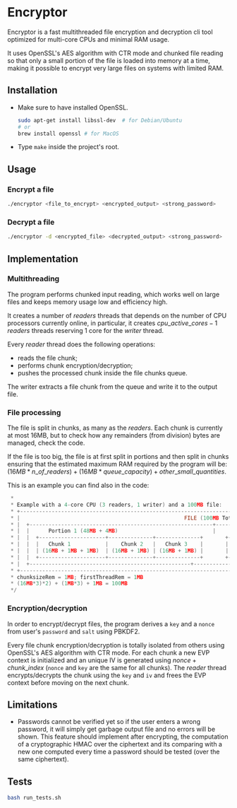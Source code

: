 # Encryptor
Encryptor is a fast multithreaded file encryption and decryption cli tool optimized for multi-core CPUs and minimal RAM usage.

It uses OpenSSL's AES algorithm with CTR mode and chunked file reading so that only a small portion of the file is loaded into memory at a time, making it possible to encrypt very large files on systems with limited RAM.

## Installation
- Make sure to have installed OpenSSL.
    ```sh
    sudo apt-get install libssl-dev  # for Debian/Ubuntu
    # or
    brew install openssl # for MacOS
    ```
- Type `make` inside the project's root.

## Usage
### Encrypt a file
```sh
./encryptor <file_to_encrypt> <encrypted_output> <strong_password>
```
### Decrypt a file
```sh
./encryptor -d <encrypted_file> <decrypted_output> <strong_password>
```

## Implementation
### Multithreading
The program performs chunked input reading, which works well on large files and keeps memory usage low and efficiency high.

It creates a number of *readers* threads that depends on the number of CPU processors currently online, in particular, it creates $cpu\_active\_cores - 1$ *readers* threads reserving 1 core for the *writer* thread. 

Every *reader* thread does the following operations:
- reads the file chunk;
- performs chunk encryption/decryption;
- pushes the processed chunk inside the file chunks queue.

The writer extracts a file chunk from the queue and write it to the output file. 

### File processing
The file is split in chunks, as many as the *readers*. Each chunk is currently at most 16MB, but to check how any remainders (from division) bytes are managed, check the code.

If the file is too big, the file is at first split in portions and then split in chunks ensuring that the estimated maximum RAM required by the program will be: $(16MB * n\_of\_readers) + (16MB * queue\_capacity) + other\_small\_quantities$.

This is an example you can find also in the code:
```c
 * 
 * Example with a 4-core CPU (3 readers, 1 writer) and a 100MB file:
 * +-----------------------------------------------------------------------------------------------------------+
 * |                                                    FILE (100MB Total)                                     |        
 * |  +----------------------------------------------------------+------------------------------------------+  |                         
 * |  |      Portion 1 (48MB + 4MB)                              |          Portion 2 (48MB)                |  |        
 * |  |  +---------------------+--------------+--------------+       +------------+----------+----------+   |  |                 
 * |  |  |   Chunk 1           |    Chunk 2   |   Chunk 3    |       |  Chunk 1   | Chunk 2  | Chunk 3  |   |  |
 * |  |  | (16MB + 1MB + 1MB)  | (16MB + 1MB) | (16MB + 1MB) |       |  (16MB)    | (16MB)   | (16MB)   |   |  |
 * |  |  +---------------------+--------------+--------------+       +------------+----------+----------+   |  |
 * |  +---------------------------------------------------+-------------------------------------------------+  |
 * +-----------------------------------------------------------------------------------------------------------+
 * chunksizeRem = 1MB; firstThreadRem = 1MB 
 * (16MB*3)*2) + (1MB*3) + 1MB = 100MB
 */
```

### Encryption/decryption
In order to encrypt/decrypt files, the program derives a `key` and a `nonce` from user's `password` and `salt` using PBKDF2.

Every file chunk encryption/decryption is totally isolated from others using OpenSSL's AES algorithm with CTR mode. For each chunk a new EVP context is initialized and an unique IV is generated using $nonce + chunk\_index$ (`nonce` and `key` are the same for all chunks). The *reader* thread encrypts/decrypts the chunk using the `key` and `iv` and frees the EVP context before moving on the next chunk. 


## Limitations
- Passwords cannot be verified yet so if the user enters a wrong password, it will simply get garbage output file and no errors will be shown. This feature should implement after encrypting, the computation of a cryptographic HMAC over the ciphertext and its comparing with a new one computed every time a password should be tested (over the same ciphertext).

## Tests
```sh
bash run_tests.sh
```